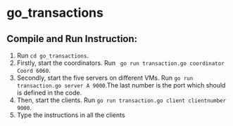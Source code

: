 # go_transactions
## Compile and Run Instruction:
1. Run `cd go_transactions`.
2. Firstly, start the coordinators. Run ` go run transaction.go coordinator Coord 6060`.
3. Secondly, start the five servers on different VMs. Run `go run transaction.go server A 9000`.The last number is the port which should is defined in the code.
4. Then, start the clients. Run `go run transaction.go client clientnumber 9000`.
5. Type the instructions in all the clients 
